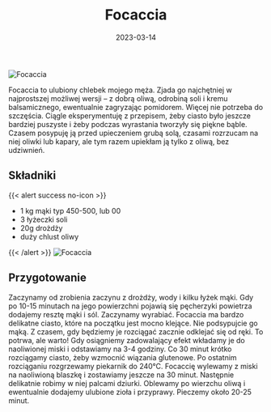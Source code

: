 ﻿---
title: "Focaccia"
date: 2023-03-14
gallery:
- /img/Focaccia/Focaccia-1.JPG
- /img/Focaccia/Focaccia-2.JPG
- /img/Focaccia/Focaccia-3.JPG
- /img/Focaccia/Focaccia-4.JPG
- /img/Focaccia/Focaccia-5.JPG
categories:
- pieczywo
tags:
- chleb
- kuchnia włoska
- mąka pszenna
- wegańskie
thumbnailImagePosition: "top"
---
![Focaccia](/img/Focaccia/Focaccia-1.JPG)

Focaccia to ulubiony chlebek mojego męża. Zjada go najchętniej w najprostszej możliwej wersji – z dobrą oliwą, odrobiną soli i kremu balsamicznego, ewentualnie zagryzając pomidorem. Więcej nie potrzeba do szczęścia. Ciągle eksperymentuję z przepisem, żeby ciasto było jeszcze bardziej puszyste i żeby podczas wyrastania tworzyły się piękne bąble. Czasem posypuję ją przed upieczeniem grubą solą, czasami rozrzucam na niej oliwki lub kapary, ale tym razem upiekłam ją tylko z oliwą, bez udziwnień. 
<!--more-->

## Składniki
{{< alert success no-icon >}}
- 1 kg mąki typ 450-500, lub 00
- 3 łyżeczki soli
- 20g drożdży
- duży chlust oliwy

{{< /alert >}}
![Focaccia](/img/Focaccia/Focaccia-2.JPG)
## Przygotowanie
Zaczynamy od zrobienia zaczynu z drożdży, wody i kilku łyżek mąki. Gdy po 10-15 minutach na jego powierzchni pojawią się pęcherzyki powietrza dodajemy resztę mąki i sól. Zaczynamy wyrabiać. Focaccia ma bardzo delikatne ciasto, które na początku jest mocno klejące. Nie podsypujcie go mąką. Z czasem, gdy będziemy je rozciągać zacznie odklejać się od ręki. To potrwa, ale warto! Gdy osiągniemy zadowalający efekt wkładamy je do naoliwionej miski i odstawiamy na 3-4 godziny. Co 30 minut krótko rozciągamy ciasto, żeby wzmocnić wiązania glutenowe. Po ostatnim rozciąganiu rozgrzewamy piekarnik do 240°C. Focaccię wylewamy z miski na naoliwioną blaszkę i zostawiamy jeszcze na 30 minut. Następnie delikatnie robimy w niej palcami dziurki. Oblewamy po wierzchu oliwą i ewentualnie dodajemy ulubione zioła i przyprawy. Pieczemy około 20-25 minut.
